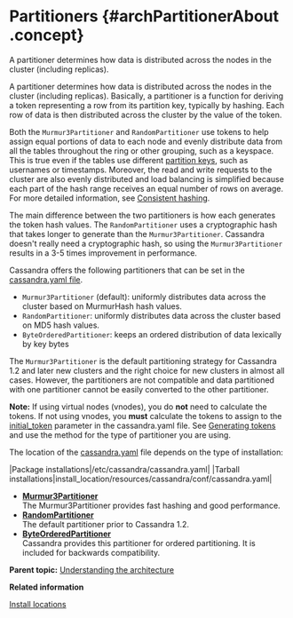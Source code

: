 # Partitioners {#archPartitionerAbout .concept}

A partitioner determines how data is distributed across the nodes in the cluster \(including replicas\).

A partitioner determines how data is distributed across the nodes in the cluster \(including replicas\). Basically, a partitioner is a function for deriving a token representing a row from its partition key, typically by hashing. Each row of data is then distributed across the cluster by the value of the token.

Both the `Murmur3Partitioner` and `RandomPartitioner` use tokens to help assign equal portions of data to each node and evenly distribute data from all the tables throughout the ring or other grouping, such as a keyspace. This is true even if the tables use different [partition keys](/en/glossary/doc/glossary/gloss_partition_key.html), such as usernames or timestamps. Moreover, the read and write requests to the cluster are also evenly distributed and load balancing is simplified because each part of the hash range receives an equal number of rows on average. For more detailed information, see [Consistent hashing](archDataDistributeHashing.md).

The main difference between the two partitioners is how each generates the token hash values. The `RandomPartitioner` uses a cryptographic hash that takes longer to generate than the `Murmur3Partitioner`. Cassandra doesn't really need a cryptographic hash, so using the `Murmur3Partitioner` results in a 3-5 times improvement in performance.

Cassandra offers the following partitioners that can be set in the [cassandra.yaml file](../configuration/configCassandra_yaml.md).

-   `Murmur3Partitioner` \(default\): uniformly distributes data across the cluster based on MurmurHash hash values.
-   `RandomPartitioner`: uniformly distributes data across the cluster based on MD5 hash values.
-   `ByteOrderedPartitioner`: keeps an ordered distribution of data lexically by key bytes

The `Murmur3Partitioner` is the default partitioning strategy for Cassandra 1.2 and later new clusters and the right choice for new clusters in almost all cases. However, the partitioners are not compatible and data partitioned with one partitioner cannot be easily converted to the other partitioner.

**Note:** If using virtual nodes \(vnodes\), you do **not** need to calculate the tokens. If not using vnodes, you **must** calculate the tokens to assign to the [initial\_token](../configuration/configCassandra_yaml.md#initial_token) parameter in the cassandra.yaml file. See [Generating tokens](../configuration/configGenTokens.md) and use the method for the type of partitioner you are using.

The location of the [cassandra.yaml](/en/archived/cassandra/3.x/cassandra/configuration/configCassandra_yaml.html) file depends on the type of installation:

|Package installations|/etc/cassandra/cassandra.yaml|
|Tarball installations|install\_location/resources/cassandra/conf/cassandra.yaml|

-   **[Murmur3Partitioner](../../cassandra/architecture/archPartitionerM3P.md)**  
The Murmur3Partitioner provides fast hashing and good performance.
-   **[RandomPartitioner](../../cassandra/architecture/archPartitionerRandom.md)**  
The default partitioner prior to Cassandra 1.2.
-   **[ByteOrderedPartitioner](../../cassandra/architecture/archPartitionerBOP.md)**  
Cassandra provides this partitioner for ordered partitioning. It is included for backwards compatibility.

**Parent topic:** [Understanding the architecture](../../cassandra/architecture/archTOC.md)

**Related information**  


[Install locations](../install/installLocationsTOC.md)

